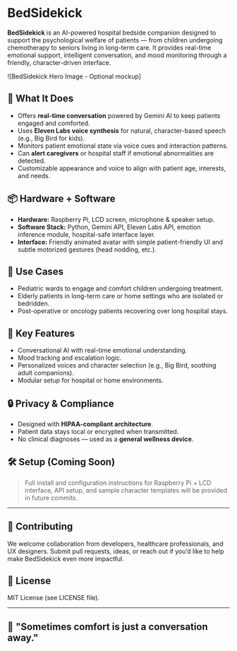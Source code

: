# BedSidekick

**BedSidekick** is an AI-powered hospital bedside companion designed to support the psychological welfare of patients — from children undergoing chemotherapy to seniors living in long-term care. It provides real-time emotional support, intelligent conversation, and mood monitoring through a friendly, character-driven interface.

![BedSidekick Hero Image - Optional mockup]

## 🧠 What It Does

- Offers **real-time conversation** powered by Gemini AI to keep patients engaged and comforted.
- Uses **Eleven Labs voice synthesis** for natural, character-based speech (e.g., Big Bird for kids).
- Monitors patient emotional state via voice cues and interaction patterns.
- Can **alert caregivers** or hospital staff if emotional abnormalities are detected.
- Customizable appearance and voice to align with patient age, interests, and needs.

## 📦 Hardware + Software

- **Hardware:** Raspberry Pi, LCD screen, microphone & speaker setup.
- **Software Stack:** Python, Gemini API, Eleven Labs API, emotion inference module, hospital-safe interface layer.
- **Interface:** Friendly animated avatar with simple patient-friendly UI and subtle motorized gestures (head nodding, etc.).

## 🏥 Use Cases

- Pediatric wards to engage and comfort children undergoing treatment.
- Elderly patients in long-term care or home settings who are isolated or bedridden.
- Post-operative or oncology patients recovering over long hospital stays.

## 🚨 Key Features

- Conversational AI with real-time emotional understanding.
- Mood tracking and escalation logic.
- Personalized voices and character selection (e.g., Big Bird, soothing adult companions).
- Modular setup for hospital or home environments.

## 🔒 Privacy & Compliance

- Designed with **HIPAA-compliant architecture**.
- Patient data stays local or encrypted when transmitted.
- No clinical diagnoses — used as a **general wellness device**.

## 🛠 Setup (Coming Soon)

> Full install and configuration instructions for Raspberry Pi + LCD interface, API setup, and sample character templates will be provided in future commits.

---

## 🙌 Contributing

We welcome collaboration from developers, healthcare professionals, and UX designers. Submit pull requests, ideas, or reach out if you’d like to help make BedSidekick even more impactful.

## 📄 License

MIT License (see LICENSE file).

---

## 💙 "Sometimes comfort is just a conversation away."

